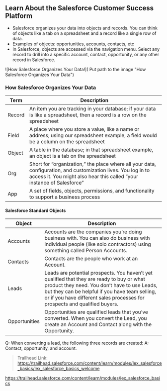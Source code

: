 ## Learn About the Salesforce Customer Success Platform 

- Salesforce organizes your data into objects and records. You can think of objects like a tab on a spreadsheet and a record like a single row of data.
- Examples of objects: opportunities, accounts, contacts, etc 
- In Salesforce, objects are accessed via the navigation menu. 
Select any record to drill into a specific account, contact, opportunity, or any other record in Salesforce. 


![How Salesforce Organizes Your Data!]( Put path to the image "How Salesforce Organizes Your Data") 


### How Salesforce Organizes Your Data

| Term      | Description |
| ----------- | ----------- |
| Record      | An item you are tracking in your database; if your data is like a spreadsheet, then a record is a row on the spreadsheet        |
| Field   | A place where you store a value, like a name or address; using our spreadsheet example, a field would be a column on the spreadsheet        |
| Object | A table in the database; in that spreadsheet example, an object is a tab on the spreadsheet  |
| Org | Short for “organization,” the place where all your data, configuration, and customization lives. You log in to access it. You might also hear this called “your instance of Salesforce” |
| App | A set of fields, objects, permissions, and functionality to support a business process |

#### Salesforce Standard Objects

|    Object   | Description |
| ----------- | ----------- |
| Accounts      | Accounts are the companies you’re doing business with. You can also do business with individual people (like solo contractors) using something called Person Accounts.       |
| Contacts   | Contacts are the people who work at an Account.         |
| Leads      | Leads are potential prospects. You haven’t yet qualified that they are ready to buy or what product they need. You don’t have to use Leads, but they can be helpful if you have team selling, or if you have different sales processes for prospects and qualified buyers.       |
| Opportunities   | Opportunities are qualified leads that you’ve converted. When you convert the Lead, you create an Account and Contact along with the Opportunity.         |

Q: When converting a lead, the following three records are created:
A: Contact, opportunity, and account. 

> Trailhead Link: https://trailhead.salesforce.com/content/learn/modules/lex_salesforce_basics/lex_salesforce_basics_welcome  






https://trailhead.salesforce.com/content/learn/modules/lex_salesforce_basics 
